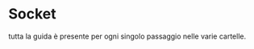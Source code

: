 <html>
  <head>
    <title>Guida per uso dei Socket</title>
  </head>
  <body>
    <h1>
      Socket
    </h1> 
    <p>
      tutta la guida è presente per ogni singolo passaggio nelle varie cartelle.
    </p>
  </body>
</html>
